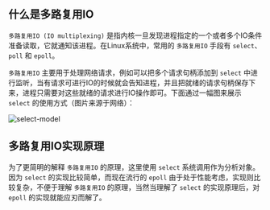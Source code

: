 ## 什么是多路复用IO
`多路复用IO (IO multiplexing)` 是指内核一旦发现进程指定的一个或者多个IO条件准备读取，它就通知该进程。在Linux系统中，常用的 `多路复用IO` 手段有 `select`、`poll` 和 `epoll`。

`多路复用IO` 主要用于处理网络请求，例如可以把多个请求句柄添加到 `select` 中进行监听，当有请求可进行IO的时候就会告知进程，并且把就绪的请求句柄保存下来，进程只需要对这些就绪的请求进行IO操作即可。下面通过一幅图来展示 `select` 的使用方式（图片来源于网络）：

![select-model](https://raw.githubusercontent.com/liexusong/linux-source-code-analyze/master/images/select-model.png)

## 多路复用IO实现原理
为了更简明的解释 `多路复用IO` 的原理，这里使用 `select` 系统调用作为分析对象。因为 `select` 的实现比较简单，而现在流行的 `epoll` 由于处于性能考虑，实现则比较复杂，不便于理解 `多路复用IO` 的原理，当然当理解了 `select` 的实现原理后，对 `epoll` 的实现就能应刃而解了。

